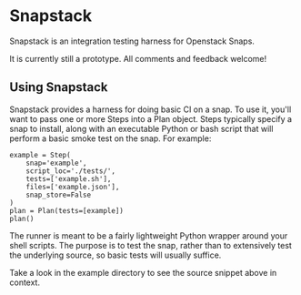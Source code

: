 Snapstack
=========

Snapstack is an integration testing harness for Openstack Snaps.

It is currently still a prototype. All comments and feedback welcome!

Using Snapstack
---------------

Snapstack provides a harness for doing basic CI on a snap. To use it,
you'll want to pass one or more Steps into a Plan object. Steps
typically specify a snap to install, along with an executable Python
or bash script that will perform a basic smoke test on the snap. For
example:

```
example = Step(
    snap='example',
    script_loc='./tests/',
    tests=['example.sh'],
    files=['example.json'],
    snap_store=False
)
plan = Plan(tests=[example])
plan()

```

The runner is meant to be a fairly lightweight Python wrapper
around your shell scripts. The purpose is to test the snap, rather
than to extensively test the underlying source, so basic tests will
usually suffice.

Take a look in the example directory to see the source snippet above
in context.